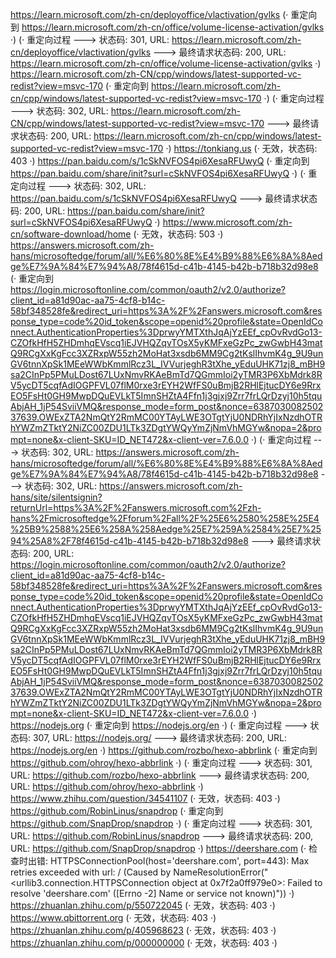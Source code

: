 https://learn.microsoft.com/zh-cn/deployoffice/vlactivation/gvlks (· 重定向到 https://learn.microsoft.com/zh-cn/office/volume-license-activation/gvlks ·)
(· 重定向过程 ---> 状态码: 301, URL: https://learn.microsoft.com/zh-cn/deployoffice/vlactivation/gvlks ---> 最终请求状态码: 200, URL: https://learn.microsoft.com/zh-cn/office/volume-license-activation/gvlks ·)
https://learn.microsoft.com/zh-CN/cpp/windows/latest-supported-vc-redist?view=msvc-170 (· 重定向到 https://learn.microsoft.com/zh-cn/cpp/windows/latest-supported-vc-redist?view=msvc-170 ·)
(· 重定向过程 ---> 状态码: 302, URL: https://learn.microsoft.com/zh-CN/cpp/windows/latest-supported-vc-redist?view=msvc-170 ---> 最终请求状态码: 200, URL: https://learn.microsoft.com/zh-cn/cpp/windows/latest-supported-vc-redist?view=msvc-170 ·)
https://tonkiang.us (· 无效，状态码: 403 ·)
https://pan.baidu.com/s/1cSkNVFOS4pi6XesaRFUwyQ (· 重定向到 https://pan.baidu.com/share/init?surl=cSkNVFOS4pi6XesaRFUwyQ ·)
(· 重定向过程 ---> 状态码: 302, URL: https://pan.baidu.com/s/1cSkNVFOS4pi6XesaRFUwyQ ---> 最终请求状态码: 200, URL: https://pan.baidu.com/share/init?surl=cSkNVFOS4pi6XesaRFUwyQ ·)
https://www.microsoft.com/zh-cn/software-download/home (· 无效，状态码: 503 ·)
https://answers.microsoft.com/zh-hans/microsoftedge/forum/all/%E6%80%8E%E4%B9%88%E6%8A%8Aedge%E7%9A%84%E7%94%A8/78f4615d-c41b-4145-b42b-b718b32d98e8 (· 重定向到 https://login.microsoftonline.com/common/oauth2/v2.0/authorize?client_id=a81d90ac-aa75-4cf8-b14c-58bf348528fe&redirect_uri=https%3A%2F%2Fanswers.microsoft.com&response_type=code%20id_token&scope=openid%20profile&state=OpenIdConnect.AuthenticationProperties%3DprwyYMTXthJqAjYzEEf_cpOvRvdGo13-CZOfkHfH5ZHDmhqEVscq1iEJVHQZqvTOsX5yKMFxeGzPc_zwGwbH43matQ9RCgXxKgFcc3XZRxpW55zh2MoHat3xsdb6MM9Cg2tKslIhvmK4g_9U9unGV6tnnXpSk1MEeWWbKmmlRcz3L_IVVurjeghR3tXhe_yEduUHK71zj8_mBH9sa2CInPp5PMuLDost67LUxNmvRKAeBmTd7QGmmIoi2yTMR3P6XbMdrk8RV5ycDT5cqfAdIOGPFVL07flM0rxe3rEYH2WfFS0uBmjB2RHlEjtucDY6e9RrxEO5FsHt0GH9MwpDQuEVLkT5ImnSHZtA4Ffn1j3gjxj9Zrr7frLQrDzyj10h5tquAbjAH_1jP54SviiVMQ&response_mode=form_post&nonce=638703008250237639.OWExZTA2NmQtY2RmMC00YTAyLWE3OTgtYjU0NDRhYjIxNzdhOTRhYWZmZTktY2NiZC00ZDU1LTk3ZDgtYWQyYmZjNmVhMGYw&nopa=2&prompt=none&x-client-SKU=ID_NET472&x-client-ver=7.6.0.0 ·)
(· 重定向过程 ---> 状态码: 302, URL: https://answers.microsoft.com/zh-hans/microsoftedge/forum/all/%E6%80%8E%E4%B9%88%E6%8A%8Aedge%E7%9A%84%E7%94%A8/78f4615d-c41b-4145-b42b-b718b32d98e8 ---> 状态码: 302, URL: https://answers.microsoft.com/zh-hans/site/silentsignin?returnUrl=https%3A%2F%2Fanswers.microsoft.com%2Fzh-hans%2Fmicrosoftedge%2Fforum%2Fall%2F%25E6%2580%258E%25E4%25B9%2588%25E6%258A%258Aedge%25E7%259A%2584%25E7%2594%25A8%2F78f4615d-c41b-4145-b42b-b718b32d98e8 ---> 最终请求状态码: 200, URL: https://login.microsoftonline.com/common/oauth2/v2.0/authorize?client_id=a81d90ac-aa75-4cf8-b14c-58bf348528fe&redirect_uri=https%3A%2F%2Fanswers.microsoft.com&response_type=code%20id_token&scope=openid%20profile&state=OpenIdConnect.AuthenticationProperties%3DprwyYMTXthJqAjYzEEf_cpOvRvdGo13-CZOfkHfH5ZHDmhqEVscq1iEJVHQZqvTOsX5yKMFxeGzPc_zwGwbH43matQ9RCgXxKgFcc3XZRxpW55zh2MoHat3xsdb6MM9Cg2tKslIhvmK4g_9U9unGV6tnnXpSk1MEeWWbKmmlRcz3L_IVVurjeghR3tXhe_yEduUHK71zj8_mBH9sa2CInPp5PMuLDost67LUxNmvRKAeBmTd7QGmmIoi2yTMR3P6XbMdrk8RV5ycDT5cqfAdIOGPFVL07flM0rxe3rEYH2WfFS0uBmjB2RHlEjtucDY6e9RrxEO5FsHt0GH9MwpDQuEVLkT5ImnSHZtA4Ffn1j3gjxj9Zrr7frLQrDzyj10h5tquAbjAH_1jP54SviiVMQ&response_mode=form_post&nonce=638703008250237639.OWExZTA2NmQtY2RmMC00YTAyLWE3OTgtYjU0NDRhYjIxNzdhOTRhYWZmZTktY2NiZC00ZDU1LTk3ZDgtYWQyYmZjNmVhMGYw&nopa=2&prompt=none&x-client-SKU=ID_NET472&x-client-ver=7.6.0.0 ·)
https://nodejs.org (· 重定向到 https://nodejs.org/en ·)
(· 重定向过程 ---> 状态码: 307, URL: https://nodejs.org/ ---> 最终请求状态码: 200, URL: https://nodejs.org/en ·)
https://github.com/rozbo/hexo-abbrlink (· 重定向到 https://github.com/ohroy/hexo-abbrlink ·)
(· 重定向过程 ---> 状态码: 301, URL: https://github.com/rozbo/hexo-abbrlink ---> 最终请求状态码: 200, URL: https://github.com/ohroy/hexo-abbrlink ·)
https://www.zhihu.com/question/34541107 (· 无效，状态码: 403 ·)
https://github.com/RobinLinus/snapdrop (· 重定向到 https://github.com/SnapDrop/snapdrop ·)
(· 重定向过程 ---> 状态码: 301, URL: https://github.com/RobinLinus/snapdrop ---> 最终请求状态码: 200, URL: https://github.com/SnapDrop/snapdrop ·)
https://deershare.com (· 检查时出错: HTTPSConnectionPool(host='deershare.com', port=443): Max retries exceeded with url: / (Caused by NameResolutionError("<urllib3.connection.HTTPSConnection object at 0x7f2a0ff979e0>: Failed to resolve 'deershare.com' ([Errno -2] Name or service not known)")) ·)
https://zhuanlan.zhihu.com/p/550722045 (· 无效，状态码: 403 ·)
https://www.qbittorrent.org (· 无效，状态码: 403 ·)
https://zhuanlan.zhihu.com/p/405968623 (· 无效，状态码: 403 ·)
https://zhuanlan.zhihu.com/p/000000000 (· 无效，状态码: 403 ·)
